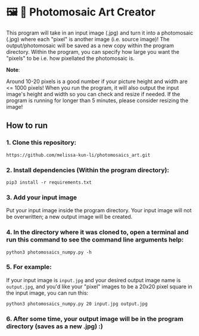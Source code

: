 # :framed_picture: :art: Photomosaic Art Creator
This program will take in an input image (.jpg) and turn it into a photomosaic (.jpg) where each "pixel" is another image (i.e. source image)! The output/photomosaic will be saved as a new copy within the program directory. Within the program, you can specify how large you want the "pixels" to be i.e. how pixellated the photomosaic is.

**Note**: 

Around 10-20 pixels is a good number if your picture height and width are <= 1000 pixels! When you run the program, it will also output the input image's height and width so you can check and resize if needed. If the program is running for longer than 5 minutes, please consider resizing the image! 

## How to run
### 1. Clone this repository:

```https://github.com/melissa-kun-li/photomosaics_art.git```

### 2. Install dependencies (Within the program directory):

```pip3 install -r requirements.txt```

### 3. Add your input image
Put your input image inside the program directory. Your input image will not be overwritten; a new output image will be created.

### 4. In the directory where it was cloned to, open a terminal and run this command to see the command line arguments help:

```python3 photomosaics_numpy.py -h```

### 5. For example:
If your input image is ```input.jpg``` and your desired output image name is ```output.jpg```, and you'd like your "pixel" images to be a 20x20 pixel square in the input image, you can run this:

```python3 photomosaics_numpy.py 20 input.jpg output.jpg```


### 6. After some time, your output image will be in the program directory (saves as a new .jpg) :) 
